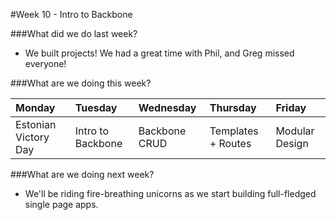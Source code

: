 #Week 10 - Intro to Backbone

###What did we do last week?
- We built projects! We had a great time with Phil, and Greg missed everyone!

###What are we doing this week?

|Monday         | Tuesday         |Wednesday        |Thursday         |  Friday
|:-----         |:-----           |:-----           |:-----           |:----- 
| Estonian Victory Day | Intro to Backbone | Backbone CRUD | Templates + Routes | Modular Design

###What are we doing next week?
- We'll be riding fire-breathing unicorns as we start building full-fledged single page apps.
